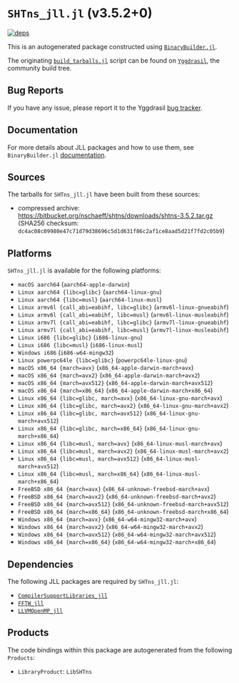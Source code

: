 # `SHTns_jll.jl` (v3.5.2+0)

[![deps](https://juliahub.com/docs/SHTns_jll/deps.svg)](https://juliahub.com/ui/Packages/SHTns_jll/Bewqo?page=2)

This is an autogenerated package constructed using [`BinaryBuilder.jl`](https://github.com/JuliaPackaging/BinaryBuilder.jl).

The originating [`build_tarballs.jl`](https://github.com/JuliaPackaging/Yggdrasil/blob/1615548db5f66385061c483bd13552367ab6525b/S/SHTns/build_tarballs.jl) script can be found on [`Yggdrasil`](https://github.com/JuliaPackaging/Yggdrasil/), the community build tree.

## Bug Reports

If you have any issue, please report it to the Yggdrasil [bug tracker](https://github.com/JuliaPackaging/Yggdrasil/issues).

## Documentation

For more details about JLL packages and how to use them, see `BinaryBuilder.jl` [documentation](https://docs.binarybuilder.org/stable/jll/).

## Sources

The tarballs for `SHTns_jll.jl` have been built from these sources:

* compressed archive: https://bitbucket.org/nschaeff/shtns/downloads/shtns-3.5.2.tar.gz (SHA256 checksum: `dc4ac08c09980e47c71d79d38696c5d1d631f86c2af1ce8aad5d21f7fd2c05b9`)

## Platforms

`SHTns_jll.jl` is available for the following platforms:

* `macOS aarch64` (`aarch64-apple-darwin`)
* `Linux aarch64 {libc=glibc}` (`aarch64-linux-gnu`)
* `Linux aarch64 {libc=musl}` (`aarch64-linux-musl`)
* `Linux armv6l {call_abi=eabihf, libc=glibc}` (`armv6l-linux-gnueabihf`)
* `Linux armv6l {call_abi=eabihf, libc=musl}` (`armv6l-linux-musleabihf`)
* `Linux armv7l {call_abi=eabihf, libc=glibc}` (`armv7l-linux-gnueabihf`)
* `Linux armv7l {call_abi=eabihf, libc=musl}` (`armv7l-linux-musleabihf`)
* `Linux i686 {libc=glibc}` (`i686-linux-gnu`)
* `Linux i686 {libc=musl}` (`i686-linux-musl`)
* `Windows i686` (`i686-w64-mingw32`)
* `Linux powerpc64le {libc=glibc}` (`powerpc64le-linux-gnu`)
* `macOS x86_64 {march=avx}` (`x86_64-apple-darwin-march+avx`)
* `macOS x86_64 {march=avx2}` (`x86_64-apple-darwin-march+avx2`)
* `macOS x86_64 {march=avx512}` (`x86_64-apple-darwin-march+avx512`)
* `macOS x86_64 {march=x86_64}` (`x86_64-apple-darwin-march+x86_64`)
* `Linux x86_64 {libc=glibc, march=avx}` (`x86_64-linux-gnu-march+avx`)
* `Linux x86_64 {libc=glibc, march=avx2}` (`x86_64-linux-gnu-march+avx2`)
* `Linux x86_64 {libc=glibc, march=avx512}` (`x86_64-linux-gnu-march+avx512`)
* `Linux x86_64 {libc=glibc, march=x86_64}` (`x86_64-linux-gnu-march+x86_64`)
* `Linux x86_64 {libc=musl, march=avx}` (`x86_64-linux-musl-march+avx`)
* `Linux x86_64 {libc=musl, march=avx2}` (`x86_64-linux-musl-march+avx2`)
* `Linux x86_64 {libc=musl, march=avx512}` (`x86_64-linux-musl-march+avx512`)
* `Linux x86_64 {libc=musl, march=x86_64}` (`x86_64-linux-musl-march+x86_64`)
* `FreeBSD x86_64 {march=avx}` (`x86_64-unknown-freebsd-march+avx`)
* `FreeBSD x86_64 {march=avx2}` (`x86_64-unknown-freebsd-march+avx2`)
* `FreeBSD x86_64 {march=avx512}` (`x86_64-unknown-freebsd-march+avx512`)
* `FreeBSD x86_64 {march=x86_64}` (`x86_64-unknown-freebsd-march+x86_64`)
* `Windows x86_64 {march=avx}` (`x86_64-w64-mingw32-march+avx`)
* `Windows x86_64 {march=avx2}` (`x86_64-w64-mingw32-march+avx2`)
* `Windows x86_64 {march=avx512}` (`x86_64-w64-mingw32-march+avx512`)
* `Windows x86_64 {march=x86_64}` (`x86_64-w64-mingw32-march+x86_64`)

## Dependencies

The following JLL packages are required by `SHTns_jll.jl`:

* [`CompilerSupportLibraries_jll`](https://github.com/JuliaBinaryWrappers/CompilerSupportLibraries_jll.jl)
* [`FFTW_jll`](https://github.com/JuliaBinaryWrappers/FFTW_jll.jl)
* [`LLVMOpenMP_jll`](https://github.com/JuliaBinaryWrappers/LLVMOpenMP_jll.jl)

## Products

The code bindings within this package are autogenerated from the following `Products`:

* `LibraryProduct`: `LibSHTns`
